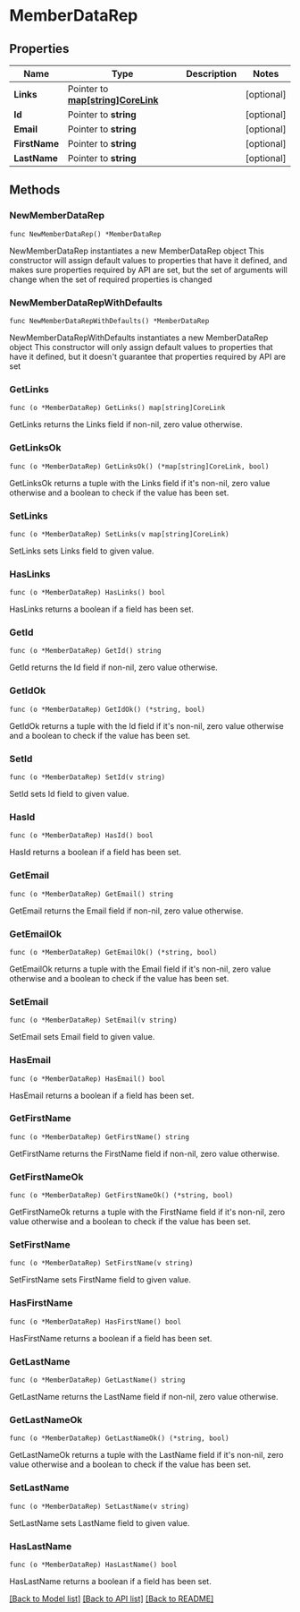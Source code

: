 # MemberDataRep

## Properties

Name | Type | Description | Notes
------------ | ------------- | ------------- | -------------
**Links** | Pointer to [**map[string]CoreLink**](CoreLink.md) |  | [optional] 
**Id** | Pointer to **string** |  | [optional] 
**Email** | Pointer to **string** |  | [optional] 
**FirstName** | Pointer to **string** |  | [optional] 
**LastName** | Pointer to **string** |  | [optional] 

## Methods

### NewMemberDataRep

`func NewMemberDataRep() *MemberDataRep`

NewMemberDataRep instantiates a new MemberDataRep object
This constructor will assign default values to properties that have it defined,
and makes sure properties required by API are set, but the set of arguments
will change when the set of required properties is changed

### NewMemberDataRepWithDefaults

`func NewMemberDataRepWithDefaults() *MemberDataRep`

NewMemberDataRepWithDefaults instantiates a new MemberDataRep object
This constructor will only assign default values to properties that have it defined,
but it doesn't guarantee that properties required by API are set

### GetLinks

`func (o *MemberDataRep) GetLinks() map[string]CoreLink`

GetLinks returns the Links field if non-nil, zero value otherwise.

### GetLinksOk

`func (o *MemberDataRep) GetLinksOk() (*map[string]CoreLink, bool)`

GetLinksOk returns a tuple with the Links field if it's non-nil, zero value otherwise
and a boolean to check if the value has been set.

### SetLinks

`func (o *MemberDataRep) SetLinks(v map[string]CoreLink)`

SetLinks sets Links field to given value.

### HasLinks

`func (o *MemberDataRep) HasLinks() bool`

HasLinks returns a boolean if a field has been set.

### GetId

`func (o *MemberDataRep) GetId() string`

GetId returns the Id field if non-nil, zero value otherwise.

### GetIdOk

`func (o *MemberDataRep) GetIdOk() (*string, bool)`

GetIdOk returns a tuple with the Id field if it's non-nil, zero value otherwise
and a boolean to check if the value has been set.

### SetId

`func (o *MemberDataRep) SetId(v string)`

SetId sets Id field to given value.

### HasId

`func (o *MemberDataRep) HasId() bool`

HasId returns a boolean if a field has been set.

### GetEmail

`func (o *MemberDataRep) GetEmail() string`

GetEmail returns the Email field if non-nil, zero value otherwise.

### GetEmailOk

`func (o *MemberDataRep) GetEmailOk() (*string, bool)`

GetEmailOk returns a tuple with the Email field if it's non-nil, zero value otherwise
and a boolean to check if the value has been set.

### SetEmail

`func (o *MemberDataRep) SetEmail(v string)`

SetEmail sets Email field to given value.

### HasEmail

`func (o *MemberDataRep) HasEmail() bool`

HasEmail returns a boolean if a field has been set.

### GetFirstName

`func (o *MemberDataRep) GetFirstName() string`

GetFirstName returns the FirstName field if non-nil, zero value otherwise.

### GetFirstNameOk

`func (o *MemberDataRep) GetFirstNameOk() (*string, bool)`

GetFirstNameOk returns a tuple with the FirstName field if it's non-nil, zero value otherwise
and a boolean to check if the value has been set.

### SetFirstName

`func (o *MemberDataRep) SetFirstName(v string)`

SetFirstName sets FirstName field to given value.

### HasFirstName

`func (o *MemberDataRep) HasFirstName() bool`

HasFirstName returns a boolean if a field has been set.

### GetLastName

`func (o *MemberDataRep) GetLastName() string`

GetLastName returns the LastName field if non-nil, zero value otherwise.

### GetLastNameOk

`func (o *MemberDataRep) GetLastNameOk() (*string, bool)`

GetLastNameOk returns a tuple with the LastName field if it's non-nil, zero value otherwise
and a boolean to check if the value has been set.

### SetLastName

`func (o *MemberDataRep) SetLastName(v string)`

SetLastName sets LastName field to given value.

### HasLastName

`func (o *MemberDataRep) HasLastName() bool`

HasLastName returns a boolean if a field has been set.


[[Back to Model list]](../README.md#documentation-for-models) [[Back to API list]](../README.md#documentation-for-api-endpoints) [[Back to README]](../README.md)


